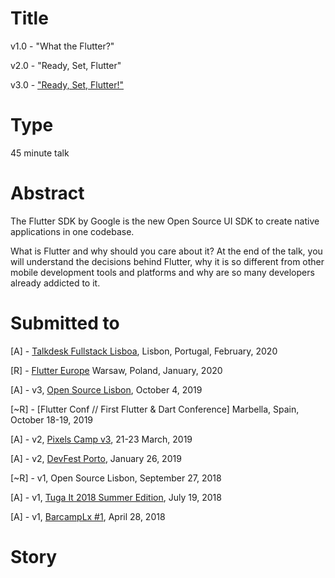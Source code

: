 # Title

v1.0 - "What the Flutter?"

v2.0 - "Ready, Set, Flutter"

v3.0 - ["Ready, Set, Flutter!"](https://docs.google.com/presentation/d/1vYMpIs9x4S93v2LvjFanpgmADns6MeCo3zUPnlY4cpA/edit?usp=sharing)

# Type

45 minute talk

# Abstract
The Flutter SDK by Google is the new Open Source UI SDK to create native applications in one codebase.

What is Flutter and why should you care about it? At the end of the talk, you will understand the decisions behind Flutter, why it is so different from other mobile development tools and platforms and why are so many developers already addicted to it.


# Submitted to

[A] - [Talkdesk Fullstack Lisboa](https://www.meetup.com/Fullstack-Lisboa/events/268800136/), Lisbon, Portugal, February, 2020

[R] - [Flutter Europe](https://fluttereurope.dev/) Warsaw, Poland, January, 2020

[A] - v3, [Open Source Lisbon](https://www.opensourcelisbon.com/), October 4, 2019

[~R] - [Flutter Conf // First Flutter & Dart Conference] Marbella, Spain, October 18-19, 2019

[A] - v2, [Pixels Camp v3](https://pixels.camp/), 21-23 March, 2019

[A] - v2, [DevFest Porto](https://devfest.gdgporto.xyz/), January 26, 2019

[~R] - v1, Open Source Lisbon, September 27, 2018

[A] - v1, [Tuga It 2018 Summer Edition](http://tugait.pt/), July 19, 2018

[A] - v1, [BarcampLx #1](https://www.meetup.com/BarcampLx/events/248955131/), April 28, 2018

# Story
